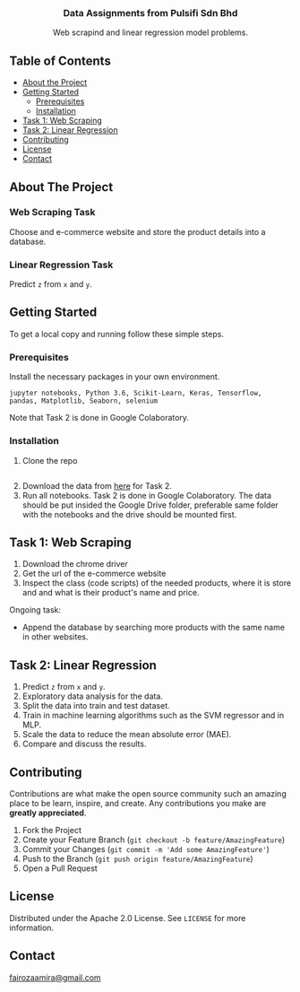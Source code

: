 <!-- PROJECT LOGO -->
<br />

  <h3 align="center">Data Assignments from Pulsifi Sdn Bhd</h3>

  <p align="center">
    Web scrapind and linear regression model problems.
  </p>
</p>



<!-- TABLE OF CONTENTS -->
## Table of Contents

* [About the Project](#about-the-project)
* [Getting Started](#getting-started)
  * [Prerequisites](#prerequisites)
  * [Installation](#installation)
* [Task 1: Web Scraping](#task-1-web-scraping)
* [Task 2: Linear Regression](#task-2-linear-regression)
* [Contributing](#contributing)
* [License](#license)
* [Contact](#contact)


<!-- ABOUT THE PROJECT -->
## About The Project

### Web Scraping Task
Choose and e-commerce website and store the product details into a database. 

### Linear Regression Task
Predict `z` from `x` and `y`.

<!-- GETTING STARTED -->
## Getting Started

To get a local copy and running follow these simple steps.

### Prerequisites

Install the necessary packages in your own environment.
```
jupyter notebooks, Python 3.6, Scikit-Learn, Keras, Tensorflow, pandas, Matplotlib, Seaborn, selenium
```

Note that Task 2 is done in Google Colaboratory.

### Installation
 
1. Clone the repo
```git clone https://github.com/FairozaAmira/pulsifi-data-assignments.git
```
2. Download the data from [here](https://github.com/FairozaAmira/pulsifi-data-assignments/blob/master/test.csv) for Task 2.
4. Run all notebooks. Task 2 is done in Google Colaboratory. The data should be put insided the Google Drive folder, preferable same folder with the notebooks and the drive should be mounted first.

## Task 1: Web Scraping

1. Download the chrome driver
2. Get the url of the e-commerce website
3. Inspect the class (code scripts) of the needed products, where it is store and and what is their product's name and price.

Ongoing task:
* Append the database by searching more products with the same name in other websites.

## Task 2: Linear Regression

1. Predict `z` from `x` and `y`.
2. Exploratory data analysis for the data.
3. Split the data into train and test dataset.
4. Train in machine learning algorithms such as the SVM regressor and in MLP.
5. Scale the data to reduce the mean absolute error (MAE).
6. Compare and discuss the results.

<!-- CONTRIBUTING -->
## Contributing

Contributions are what make the open source community such an amazing place to be learn, inspire, and create. Any contributions you make are **greatly appreciated**.

1. Fork the Project
2. Create your Feature Branch (`git checkout -b feature/AmazingFeature`)
3. Commit your Changes (`git commit -m 'Add some AmazingFeature'`)
4. Push to the Branch (`git push origin feature/AmazingFeature`)
5. Open a Pull Request

<!-- LICENSE -->
## License

Distributed under the Apache 2.0 License. See `LICENSE` for more information.

<!-- CONTACT -->
## Contact

[fairozaamira@gmail.com](fairozaamira@gmail.com) 


